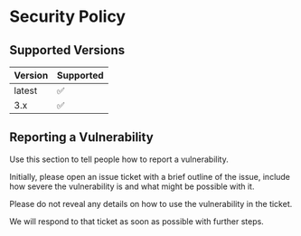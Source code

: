 # Security Policy

## Supported Versions

| Version | Supported          |
|---------|--------------------|
| latest  | :white_check_mark: |
| 3.x     | :white_check_mark: |

## Reporting a Vulnerability

Use this section to tell people how to report a vulnerability.

Initially, please open an issue ticket with a brief outline of the issue, include how severe
the vulnerability is and what might be possible with it.

Please do not reveal any details on how to use the vulnerability in the ticket.

We will respond to that ticket as soon as possible with further steps.
